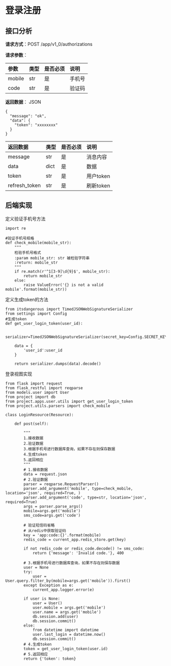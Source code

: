 # 登录注册

## 接口分析

**请求方式**：POST /app/v1\_0/authorizations

**请求参数**：

| 参数 | 类型 | 是否必须 | 说明 |
| :--- | :--- | :--- | :--- |
| mobile | str | 是 | 手机号 |
| code | str | 是 | 验证码 |

**返回数据**： JSON

```
{
  "message": "ok",
  "data": {
    "token": "xxxxxxxx"
  }
}
```

| 返回数据 | 类型 | 是否必须 | 说明 |
| :--- | :--- | :--- | :--- |
| message | str | 是 | 消息内容 |
| data | dict | 是 | 数据 |
| token | str | 是 | 用户token |
| refresh\_token | str | 是 | 刷新token |

## 后端实现

定义验证手机号方法

```
import re

#验证手机号规格
def check_mobile(mobile_str):
    """
    检验手机号格式
    :param mobile_str: str 被检验字符串
    :return: mobile_str
    """
    if re.match(r'^1[3-9]\d{9}$', mobile_str):
        return mobile_str
    else:
        raise ValueError('{} is not a valid mobile'.format(mobile_str))
```

定义生成token的方法

```
from itsdangerous import TimedJSONWebSignatureSerializer
from settings import Config
#生成token
def get_user_login_token(user_id):

    serializer=TimedJSONWebSignatureSerializer(secret_key=Config.SECRET_KEY,expires_in=3600)

    data = {
        'user_id':user_id
    }

    return serializer.dumps(data).decode()
```

登录视图实现

```
from flask import request
from flask_restful import reqparse
from models.user import User
from project import db
from project.apps.user.utils import get_user_login_token
from project.utils.parsers import check_mobile

class LoginResource(Resource):

    def post(self):

        """
        1.接收数据
        2.验证数据
        3.根据手机号进行数据库查询，如果不存在则保存数据
        4.生成token
        5.返回相应
        """
        # 1.接收数据
        data = request.json
        # 2.验证数据
        parser = reqparse.RequestParser()
        parser.add_argument('mobile', type=check_mobile, location='json', required=True, )
        parser.add_argument('code', type=str, location='json', required=True)
        args = parser.parse_args()
        mobile=args.get('mobile')
        sms_code=args.get('code')

        # 验证短信码省略
        # 从redis中获取验证码
        key = 'app:code:{}'.format(mobile)
        redis_code = current_app.redis_store.get(key)

        if not redis_code or redis_code.decode() != sms_code:
            return {'message': 'Invalid code.'}, 400

        # 3.根据手机号进行数据库查询，如果不存在则保存数据
        user = None
        try:
            user = User.query.filter_by(mobile=args.get('mobile')).first()
        except Exception as e:
            current_app.logger.error(e)

        if user is None:
            user = User()
            user.mobile = args.get('mobile')
            user.name = args.get('mobile')
            db.session.add(user)
            db.session.commit()
        else:
            from datetime import datetime
            user.last_login = datetime.now()
            db.session.commit()
        # 4.生成token
        token = get_user_login_token(user.id)
        # 5.返回相应
        return {'token': token}
```



